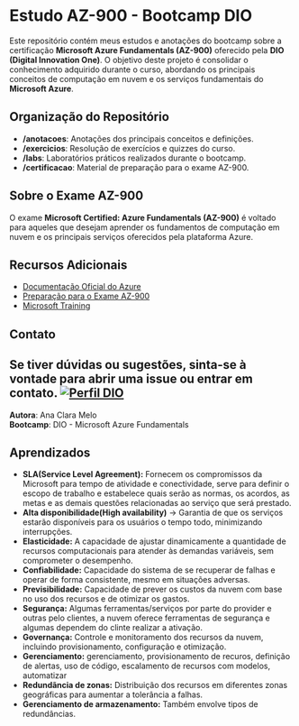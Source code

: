 # Estudo AZ-900 - Bootcamp DIO

Este repositório contém meus estudos e anotações do bootcamp sobre a certificação **Microsoft Azure Fundamentals (AZ-900)** oferecido pela **DIO (Digital Innovation One)**. O objetivo deste projeto é consolidar o conhecimento adquirido durante o curso, abordando os principais conceitos de computação em nuvem e os serviços fundamentais do **Microsoft Azure**.


## Organização do Repositório

- **/anotacoes**: Anotações dos principais conceitos e definições.
- **/exercicios**: Resolução de exercícios e quizzes do curso.
- **/labs**: Laboratórios práticos realizados durante o bootcamp.
- **/certificacao**: Material de preparação para o exame AZ-900.

## Sobre o Exame AZ-900

O exame **Microsoft Certified: Azure Fundamentals (AZ-900)** é voltado para aqueles que desejam aprender os fundamentos de computação em nuvem e os principais serviços oferecidos pela plataforma Azure.

## Recursos Adicionais

- [Documentação Oficial do Azure](https://docs.microsoft.com/pt-br/azure/)
- [Preparação para o Exame AZ-900](https://learn.microsoft.com/pt-br/certifications/exams/az-900)
- [Microsoft Training](https://learn.microsoft.com/pt-br/training/browse/?products=azure&resource_type=learning%20path)


## Contato

Se tiver dúvidas ou sugestões, sinta-se à vontade para abrir uma issue ou entrar em contato.
[![Perfil DIO](https://img.shields.io/badge/-Meu%20Perfil%20na%20DIO-30A3DC?style=for-the-badge)](https://www.dio.me/users/cadastrosanaw)
---

**Autora**: Ana Clara Melo  
**Bootcamp**: DIO - Microsoft Azure Fundamentals

## Aprendizados

- **SLA(Service Level Agreement):** Fornecem os compromissos da Microsoft para tempo de atividade e conectividade, serve para definir o escopo de trabalho e estabelece quais serão as normas, os acordos, as metas e as demais questões relacionadas ao serviço que será prestado.
- **Alta disponibilidade(High availability)** → Garantia de que os serviços estarão disponíveis para os usuários o tempo todo, minimizando interrupções.
- **Elasticidade:** A capacidade de ajustar dinamicamente a quantidade de recursos computacionais para atender às demandas variáveis, sem comprometer o desempenho.
- **Confiabilidade:** Capacidade do sistema de se recuperar de falhas e operar de forma consistente, mesmo em situações adversas.
- **Previsibilidade:**  Capacidade de prever os custos da nuvem com base no uso dos recursos e de otimizar os gastos.
- **Segurança:** Algumas ferramentas/serviços por parte do provider e outras pelo clientes, a nuvem oferece ferramentas de segurança e algumas dependem do clinte realizar a ativação.
- **Governança:** Controle e monitoramento dos recursos da nuvem, incluindo provisionamento, configuração e otimização.
- **Gerenciamento:** gerenciamento, provisionamento de recuros, definição de alertas, uso de código, escalamento de recursos com modelos, automatizar
- **Redundãncia de zonas:** Distribuição dos recursos em diferentes zonas geográficas para aumentar a tolerância a falhas.
- **Gerenciamento de armazenamento:** Também envolve tipos de redundâncias.


